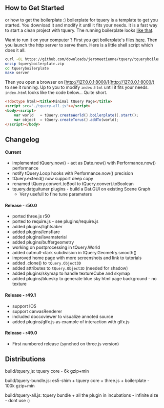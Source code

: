 ## How to Get Started

or how to get the boilerplate :)
boilerplate for tquery is a template to get you started. You download it and
modify it until it fits your needs. It is a fast way to start a
clean project with tquery.
The running boilerplate looks [like that](http://jeromeetienne.github.com/tqueryboilerplate/).

Want to run it on your computer ?
First you get boilerplate's files
[here](https://github.com/downloads/jeromeetienne/tquery/tqueryboilerplate.zip).
Then you launch the http server to serve them. Here is a little shell script which does it all.

```bash
curl -OL https://github.com/downloads/jeromeetienne/tquery/tqueryboilerplate.zip
unzip tqueryboilerplate.zip
cd tqueryboilerplate
make server
```

Then you open a browser on [http://127.0.0.1:8000/](http://127.0.0.1:8000/) to
see it running. Up to you to modify ```index.html``` until it fits your needs. ```index.html```
looks like the code below... Quite short.

```html
<!doctype html><title>Minimal tQuery Page</title>
<script src="./tquery-all.js"></script>
<body><script>
    var world   = tQuery.createWorld().boilerplate().start();
    var object  = tQuery.createTorus().addTo(world);
</script></body>
```

## Changelog


#### Current

* implemented tQuery.now() - act as Date.now() with Performance.now() performance
* notify tQuery.Loop hooks with Performance.now() precision
* tQuery.extend() now support deep copy
* renamed tQuery.convert.toBool to tQuery.convert.toBoolean
* tquery.datguituner plugins - build a Dat.GUI on existing Scene Graph
  * Very usefull to fine tune parameters

#### Release - r50.0

* ported three.js r50
* ported to require.js - see plugins/require.js
* added plugins/lightsaber
* added plugins/lensflare
* added plugins/lavamaterial
* added plugins/buffergeometry
* working on postprocessing in tQuery.World
* added catmull-clark subdivision in tQuery.Geometry.smooth()
* improved home page with more screenshots and link to tutorials
* added .clone() to ```tQuery.Object3D```
* added attributes to ```tQuery.Object3D``` (needed for shadow)
* added plugins/skymap to handle textureCube and skymap
* added plugins/bluesky to generate blue sky html page background - no texture

#### Release - r49.1

* support IOS
* support canvasRenderer 
* included doccoviewer to visualize annoted source
* added plugins/glfx.js as example of interaction with glfx.js

#### Release - r49.0

* First numbered release (synched on three.js version)

## Distributions

build/tquery.js: tquery core - 6k gzip+min

build/tquery-bundle.js: es5-shim + tquery core + three.js + boilerplate - 100k gzip+min

build/tquery-all.js: tquery bundle + all the plugin in incubations - infinite size - dont use :)

